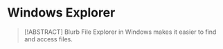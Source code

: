 # Windows Explorer

> [!ABSTRACT] Blurb
> File Explorer in Windows makes it easier to find and access files.
